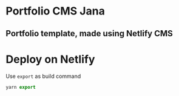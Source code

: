 # Portfolio CMS Jana

## Portfolio template, made using Netlify CMS

# Deploy on Netlify

Use `export` as build command

```js
yarn export
```
